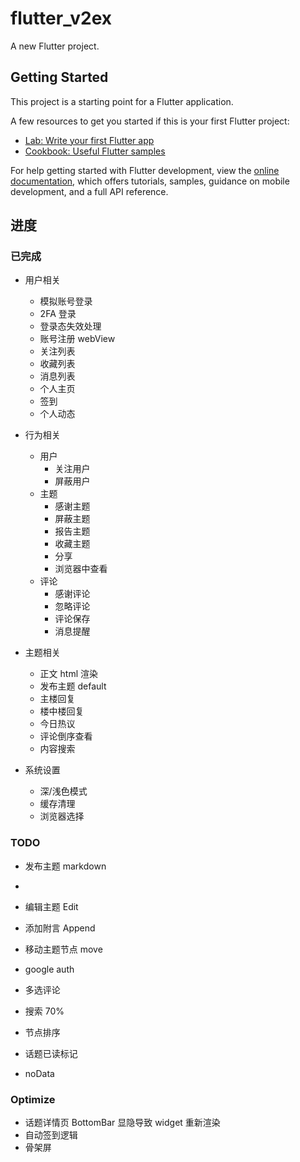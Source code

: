 # flutter_v2ex

A new Flutter project.

## Getting Started

This project is a starting point for a Flutter application.

A few resources to get you started if this is your first Flutter project:

-   [Lab: Write your first Flutter app](https://docs.flutter.dev/get-started/codelab)
-   [Cookbook: Useful Flutter samples](https://docs.flutter.dev/cookbook)

For help getting started with Flutter development, view the
[online documentation](https://docs.flutter.dev/), which offers tutorials,
samples, guidance on mobile development, and a full API reference.

## 进度

### 已完成

-   用户相关
    -   模拟账号登录
    -   2FA 登录
    -   登录态失效处理
    -   账号注册 webView
    -   关注列表
    -   收藏列表
    -   消息列表
    -   个人主页
    -   签到
    -   个人动态
-   行为相关

    -   用户
        -   关注用户
        -   屏蔽用户
    -   主题
        -   感谢主题
        -   屏蔽主题
        -   报告主题
        -   收藏主题
        -   分享
        -   浏览器中查看
    -   评论
        - 感谢评论
        - 忽略评论
        - 评论保存
        - 消息提醒

-   主题相关

    -   正文 html 渲染
    -   发布主题 default
    -   主楼回复
    -   楼中楼回复
    -   今日热议
    -   评论倒序查看
    -   内容搜索

-   系统设置
    -   深/浅色模式
    -   缓存清理
    -   浏览器选择

### TODO

- 发布主题 markdown
- 
- 编辑主题 Edit
- 添加附言 Append
- 移动主题节点 move

- google auth

- 多选评论
- 搜索 70%
- 节点排序
- 话题已读标记
- noData

### Optimize

-   话题详情页 BottomBar 显隐导致 widget 重新渲染
-   自动签到逻辑
-   骨架屏
